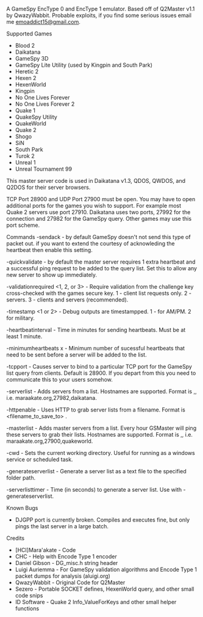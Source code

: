 A GameSpy EncType 0 and EncType 1 emulator.
Based off of Q2Master v1.1 by QwazyWabbit.
Probable exploits, if you find some serious issues email me
emoaddict15@gmail.com.

Supported Games
- Blood 2
- Daikatana
- GameSpy 3D
- GameSpy Lite Utility (used by Kingpin and South Park)
- Heretic 2
- Hexen 2
- HexenWorld
- Kingpin
- No One Lives Forever
- No One Lives Forever 2
- Quake 1
- QuakeSpy Utility
- QuakeWorld
- Quake 2
- Shogo
- SiN
- South Park
- Turok 2
- Unreal 1
- Unreal Tournament 99

This master server code is used in Daikatana v1.3, QDOS, QWDOS, and Q2DOS
for their server browsers.

TCP Port 28900 and UDP Port 27900 must be open.  You may have to open
additional ports for the games you wish to support.  For example most
Quake 2 servers use port 27910.  Daikatana uses two ports, 27992 for the
connection and 27982 for the GameSpy query.  Other games may use this
port scheme.

Commands
 -sendack - by default GameSpy doesn't not send this type of packet out.
            if you want to extend the courtesy of acknowleding the
            heartbeat then enable this setting.

 -quickvalidate - by default the master server requires 1 extra heartbeat
                  and a successful ping request to be added to the query
                  list.  Set this to allow any new server to show up
                  immediately.


 -validationrequired <1, 2, or 3> - Require validation from the challenge key
                                    cross-checked with the games secure key.
                                    1 - client list requests only.
                                    2 - servers.
                                    3 - clients and servers (recommended).

 -timestamp <1 or 2> - Debug outputs are timestampped.  1 - for AM/PM.
                       2 for military.

 -heartbeatinterval <time in minutes> - Time in minutes for sending heartbeats.
                                        Must be at least 1 minute.

 -minimumheartbeats x - Minimum number of sucessful heartbeats that need to be
                        sent before a server will be added to the list.

 -tcpport <port> - Causes server to bind to a particular TCP port for the
                   GameSpy list query from clients. Default is 28900.
                   If you depart from this you need to communicate this to your
                   users somehow.

 -serverlist <filename> - Adds servers from a list.  Hostnames are supported.
  Format is <ip>,<query port>,<gamename> i.e. maraakate.org,27982,daikatana.

 -httpenable <filename> - Uses HTTP to grab server lists from a filename.
                          Format is <url> <filename_to_save_to> <gamename>.

 -masterlist <filename> - Adds master servers from a list.  Every hour
                          GSMaster will ping these servers to grab their
                          lists. Hostnames are supported.
  Format is <ip>,<query port>,<gamename> i.e. maraakate.org,27900,quakeworld.

 -cwd <path> - Sets the current working directory.  Useful for
               running as a windows service or scheduled task.

 -generateserverlist <folderpath> - Generate a server list as a text file to
                                    the specified folder path.

 -serverlisttimer <seconds> - Time (in seconds) to generate a server list.
                              Use with -generateserverlist.

Known Bugs
- DJGPP port is currently broken.  Compiles and executes fine, but only
pings the last server in a large batch.

Credits
- [HCI]Mara'akate - Code
- CHC - Help with Encode Type 1 encoder
- Daniel Gibson - DG_misc.h string header
- Luigi Auriemma - For GameSpy validation algorithms and Encode Type 1 packet dumps for analysis (aluigi.org)
- QwazyWabbit - Original Code for Q2Master
- Sezero - Portable SOCKET defines, HexenWorld query, and other small code snips
- ID Software - Quake 2 Info_ValueForKeys and other small helper functions
